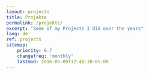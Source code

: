 ```yaml
---
layout: projects
title: Projekte
permalink: /projekte/
excerpt: "Some of my Projects I did over the years"
lang: de
ref: projects
sitemap:
    priority: 0.7
    changefreq: 'monthly'
    lastmod: 2016-05-09T12:49:30-05:00
---
```

